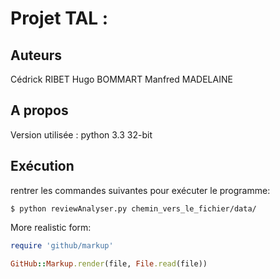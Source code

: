 # Projet TAL : 

## Auteurs
Cédrick RIBET
Hugo BOMMART
Manfred MADELAINE

## A propos
Version utilisée : python 3.3 32-bit

## Exécution
rentrer les commandes suivantes pour exécuter le programme:
```
$ python reviewAnalyser.py chemin_vers_le_fichier/data/
```


More realistic form:

```ruby
require 'github/markup'

GitHub::Markup.render(file, File.read(file))
```
